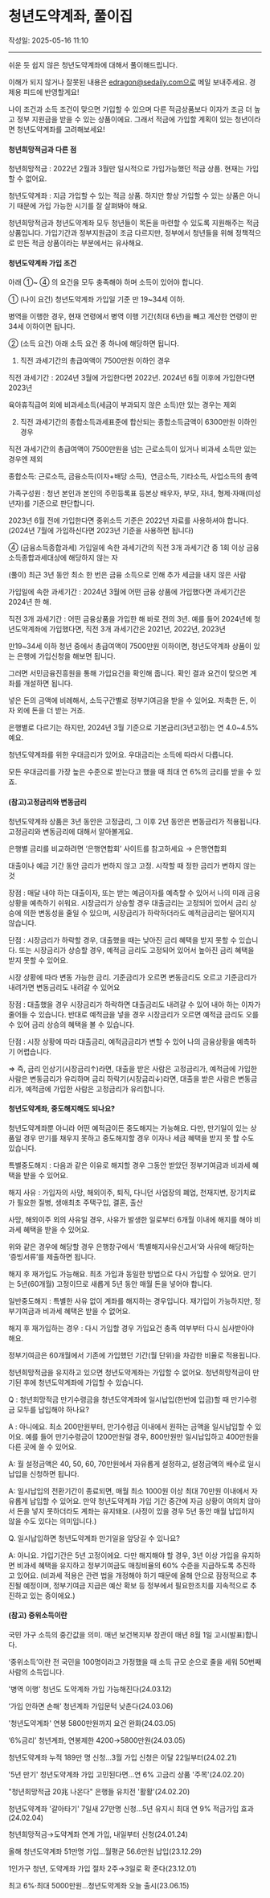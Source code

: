# 청년도약계좌, 풀이집

작성일: 2025-05-16 11:10

---

쉬운 듯 쉽지 않은 청년도약계좌에 대해서 풀이해드립니다.

이해가 되지 않거나 잘못된 내용은 edragon@sedaily.com으로 메일 보내주세요. 경제용 피드에 반영할게요!

나이 조건과 소득 조건이 맞으면 가입할 수 있으며 다른 적금상품보다 이자가 조금 더 높고 정부 지원금을 받을 수 있는 상품이에요. 그래서 적금에 가입할 계획이 있는 청년이라면 청년도약계좌를 고려해보세요!

#### 청년희망적금과 다른 점

청년희망적금 : 2022년 2월과 3월만 일시적으로 가입가능했던 적금 상픔. 현재는 가입할 수 없어요.

청년도약계좌 : 지금 가입할 수 있는 적금 상품. 하지만 항상 가입할 수 있는 상품은 아니기 때문에 가입 가능한 시기를 잘 살펴봐야 해요.

청년희망적금과 청년도약계좌 모두 청년들이 목돈을 마련할 수 있도록 지원해주는 적금 상품입니다. 가입기간과 정부지원금이 조금 다르지만, 정부에서 청년들을 위해 정책적으로 만든 적금 상품이라는 부분에서는 유사해요.

#### 청년도약계좌 가입 조건

아래 ①~ ④ 의 요건을 모두 충족해야 하며 소득이 있어야 합니다.

① (나이 요건) 청년도약계좌 가입일 기준 만 19~34세 이하.

병역을 이행한 경우, 현재 연령에서 병역 이행 기간(최대 6년)을 빼고 계산한 연령이 만 34세 이하이면 됩니다.

② (소득 요건) 아래 소득 요건 중 하나에 해당하면 됩니다.

1) 직전 과세기간의 총급여액이 7500만원 이하인 경우

직전 과세기간 : 2024년 3월에 가입한다면 2022년. 2024년 6월 이후에 가입한다면 2023년

육아휴직급여 외에 비과세소득(세금이 부과되지 않은 소득)만 있는 경우는 제외

2) 직전 과세기간의 종합소득과세표준에 합산되는 종합소득금액이 6300만원 이하인 경우

직전 과세기간의 총급여액이 7500만원을 넘는 근로소득이 있거나 비과세 소득만 있는 경우엔 제외

종합소득: 근로소득, 금융소득(이자+배당 소득),  연금소득, 기타소득, 사업소득의 총액

가족구성원 : 청년 본인과 본인의 주민등록표 등본상 배우자, 부모, 자녀, 형제·자매(미성년자)를 기준으로 판단합니다.

2023년 6월 전에 가입한다면 중위소득 기준은 2022년 자료를 사용하셔야 합니다. (2024년 7월에 가입하신다면 2023년 기준을 사용하면 됩니다)

④ (금융소득종합과세) 가입일에 속한 과세기간의 직전 3개 과세기간 중 1회 이상 금융소득종합과세대상에 해당하지 않는 자

(풀이) 최근 3년 동안 최소 한 번은 금융 소득으로 인해 추가 세금을 내지 않은 사람

가입일에 속한 과세기간 : 2024년 3월에 어떤 금융 상품에 가입했다면 과세기간은 2024년 한 해.

직전 3개 과세기간 : 어떤 금융상품을 가입한 해 바로 전의 3년. 예를 들어 2024년에 청년도약계좌에 가입했다면, 직전 3개 과세기간은 2021년, 2022년, 2023년

만19~34세 이하 청년 중에서 총급여액이 7500만원 이하이면, 청년도약계좌 상품이 있는 은행에 가입신청을 해보면 됩니다.

그러면 서민금융진흥원을 통해 가입요건을 확인해 줍니다. 확인 결과 요건이 맞으면 계좌를 개설하면 됩니다.

넣은 돈의 금액에 비례해서, 소득구간별로 정부기여금을 받을 수 있어요. 저축한 돈, 이자 외에 돈을 더 받는 거죠.

은행별로 다르기는 하지만, 2024년 3월 기준으로 기본금리(3년고정)는 연 4.0~4.5%예요.

청년도약계좌를 위한 우대금리가 있어요. 우대금리는 소득에 따라서 다릅니다.

모든 우대금리를 가장 높은 수준으로 받는다고 했을 때 최대 연 6%의 금리를 받을 수 있죠.

#### (참고)고정금리와 변동금리

청년도약계좌 상품은 3년 동안은 고정금리, 그 이후 2년 동안은 변동금리가 적용됩니다. 고정금리와 변동금리에 대해서 알아볼게요.

은행별 금리를 비교하려면 ‘은행연합회’ 사이트를 참고하세요 → 은행연합회

대출이나 예금 기간 동안 금리가 변하지 않고 고정. 시작할 때 정한 금리가 변하지 않는 것

장점 : 매달 내야 하는 대출이자, 또는 받는 예금이자를 예측할 수 있어서 나의 미래 금융 상황을 예측하기 쉬워요. 시장금리가 상승할 경우 대출금리는 고정되어 있어서 금리 상승에 의한 변동성을 줄일 수 있으며, 시장금리가 하락하더라도 예적금금리는 떨어지지 않습니다.

단점 : 시장금리가 하락할 경우, 대출했을 때는 낮아진 금리 혜택을 받지 못할 수 있습니다. 또는 시장금리가 상승할 경우, 예적금 금리도 고정되어 있어서 높아진 금리 혜택을 받지 못할 수 있어요.

시장 상황에 따라 변동 가능한 금리. 기준금리가 오르면 변동금리도 오르고 기준금리가 내려가면 변동금리도 내려갈 수 있어요

장점 : 대출했을 경우 시장금리가 하락하면 대출금리도 내려갈 수 있어 내야 하는 이자가 줄어들 수 있습니다. 반대로 예적금을 넣을 경우 시장금리가 오르면 예적금 금리도 오를 수 있어 금리 상승의 혜택을 볼 수 있습니다.

단점 : 시장 상황에 따라 대출금리, 예적금금리가 변할 수 있어 나의 금융상황을 예측하기 어렵습니다.

⇒ 즉, 금리 인상기(시장금리↑)라면, 대출을 받은 사람은 고정금리가, 예적금에 가입한 사람은 변동금리가 유리하며 금리 하락기(시장금리↓)라면, 대출을 받은 사람은 변동금리가, 예적금에 가입한 사람은 고정금리가 유리합니다.

#### 청년도약계좌, 중도해지해도 되나요?

청년도약계좌뿐 아니라 어떤 예적금이든 중도해지는 가능해요. 다만, 만기일이 있는 상품일 경우 만기를 채우지 못하고 중도해지할 경우 이자나 세금 혜택을 받지 못 할 수도 있습니다.

특별중도해지 : 다음과 같은 이유로 해지할 경우 그동안 받았던 정부기여금과 비과세 혜택을 받을 수 있어요.

해지 사유 : 가입자의 사망, 해외이주, 퇴직, 다니던 사업장의 폐업, 천재지변, 장기치료가 필요한 질병, 생애최초 주택구입, 결혼, 출산

사망, 해외이주 외의 사유일 경우, 사유가 발생한 일로부터 6개월 이내에 해지를 해야 비과세 혜택을 받을 수 있어요.

위와 같은 경우에 해당할 경우 은행창구에서 ‘특별해지사유신고서’와 사유에 해당하는 ‘증빙서류’를 제출하면 됩니다.

해지 후 재가입도 가능해요. 최초 가입과 동일한 방법으로 다시 가입할 수 있어요. 만기는 5년(60개월) 고정이므로 새롭게 5년 동안 매월 돈을 넣어야 합니다.

일반중도해지 : 특별한 사유 없이 계좌를 해지하는 경우입니다. 재가입이 가능하지만, 정부기여금과 비과세 혜택은 받을 수 없어요.

해지 후 재가입하는 경우 : 다시 가입할 경우 가입요건 충족 여부부터 다시 심사받아야 해요.

정부기여금은 60개월에서 기존에 가입했던 기간(월 단위)을 차감한 비율로 적용됩니다.

청년희망적금을 유지하고 있으면 청년도약계좌는 가입할 수 없어요. 청년희망적금이 만기된 후에 청년도약계좌에 가입할 수 있습니다.

Q : 청년희망적금 만기수령금을 청년도약계좌에 일시납입(한번에 입금)할 때 만기수령금 모두를 납입해야 하나요?

A : 아니에요. 최소 200만원부터, 만기수령금 이내에서 원하는 금액을 일시납입할 수 있어요. 예를 들어 만기수령금이 1200만원일 경우, 800만원만 일시납입하고 400만원을 다른 곳에 쓸 수 있어요.

A: 월 설정금액은 40, 50, 60, 70만원에서 자유롭게 설정하고, 설정금액의 배수로 일시납입을 신청하면 됩니다.

A: 일시납입의 전환기간이 종료되면, 매월 최소 1000원 이상 최대 70만원 이내에서 자유롭게 납입할 수 있어요. 만약 청년도약계좌 가입 기간 중간에 자금 상황이 여의치 않아서 돈을 넣지 못하더라도 계좌는 유지돼요. (사정이 있을 경우 5년 동안 매월 납입하지 않을 수도 있다는 의미입니다.)

Q. 일시납입하면 청년도약계좌 만기일을 앞당길 수 있나요?

A: 아니요. 가입기간은 5년 고정이에요. 다만 해지해야 할 경우, 3년 이상 가입을 유지하면 비과세 혜택을 유지하고 정부기여금도 매칭비율의 60% 수준을 지급하도록 추진하고 있어요. (비과세 적용은 관련 법을 개정해야 하기 때문에 올해 안으로 잠정적으로 추진될 예정이며, 정부기여금 지급은 예산 확보 등 정부에서 필요한조치를 지속적으로 추진하고 있는 중이에요.)

#### (참고) 중위소득이란

국민 가구 소득의 중간값을 의미. 매년 보건복지부 장관이 매년 8월 1일 고시(발표)합니다.

‘중위소득’이란 전 국민을 100명이라고 가정했을 때 소득 규모 순으로 줄을 세워 50번째 사람의 소득입니다.

'병역 이행' 청년도 도약계좌 가입 가능해진다(24.03.12)

‘가입 안하면 손해’ 청년계좌 가입문턱 낮춘다(24.03.06)

'청년도약계좌' 연봉 5800만원까지 요건 완화(24.03.05)

‘6%금리’ 청년계좌, 연봉제한 4200→5800만원(24.03.05)

청년도약계좌 누적 189만 명 신청…3월 가입 신청은 이달 22일부터(24.02.21)

'5년 만기' 청년도약계좌 가입 고민된다면…연 6% 고금리 상품 '주목'(24.02.20)

"청년희망적금 20兆 나온다" 은행들 유치전 '활활'(24.02.20)

청년도약계좌 '갈아타기' 7일새 27만명 신청…5년 유지시 최대 연 9% 적금가입 효과(24.02.04)

청년희망적금→도약계좌 연계 가입, 내일부터 신청(24.01.24)

올해 청년도약계좌 51만명 가입…월평균 56.6만원 납입(23.12.29)

1인가구 청년, 도약계좌 가입 절차 2주→3일로 확 준다(23.12.01)

최고 6%·최대 5000만원…청년도약계좌 오늘 출시(23.06.15)